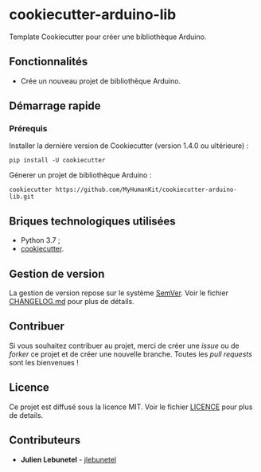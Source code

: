 # cookiecutter-arduino-lib
Template Cookiecutter pour créer une bibliothèque Arduino.

## Fonctionnalités
 * Crée un nouveau projet de bibliothèque Arduino.

## Démarrage rapide

### Prérequis
Installer la dernière version de Cookiecutter (version 1.4.0 ou ultérieure) :

```
pip install -U cookiecutter
```

Génerer un projet de bibliothèque Arduino :

```
cookiecutter https://github.com/MyHumanKit/cookiecutter-arduino-lib.git
```

## Briques technologiques utilisées
 * Python 3.7 ;
 * [cookiecutter](https://github.com/audreyr/cookiecutter).

## Gestion de version
La gestion de version repose sur le système [SemVer](http://semver.org/). Voir le fichier [CHANGELOG.md](CHANGELOG.md) pour plus de détails.

## Contribuer
Si vous souhaitez contribuer au projet, merci de créer une _issue_ ou de _forker_ ce projet et de créer une nouvelle branche. Toutes les _pull requests_ sont les bienvenues !

## Licence
Ce projet est diffusé sous la licence MIT. Voir le fichier [LICENCE](LICENCE) pour plus de details.

## Contributeurs
 * **Julien Lebunetel** - [jlebunetel](https://github.com/jlebunetel)
